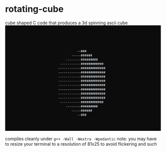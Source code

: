 # rotating-cube
cube shaped C code that produces a 3d spinning ascii cube
![Screenshot](./preview.png)

compiles cleanly under `g++ -Wall -Wextra -Wpedantic`
note: you may have to resize your terminal to a resolution of 81x25 to avoid flickering and such
